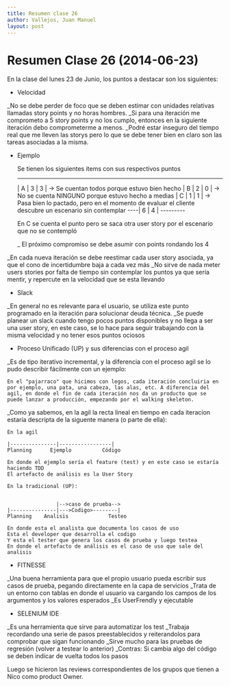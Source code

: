 ```yaml
---
title: Resumen clase 26
author: Vallejos, Juan Manuel
layout: post
---
```


Resumen Clase 26 (2014-06-23)
===============

En la clase del lunes 23 de Junio, los puntos a destacar son los siguientes:

* Velocidad

_No se debe perder de foco que se deben estimar con unidades relativas llamadas story points y no horas hombres.
_Si para una iteración me comprometo a 5 story points y no los cumplo, entonces en la siguiente iteración debo comprometerme a menos.
_Podré estar inseguro del tiempo real que me lleven las storys pero lo que se debe tener bien en claro son las tareas asociadas a la misma.

* Ejemplo

	Se tienen los siguientes items con sus respectivos puntos

	_____________
	| A | 3 | 3 | -> Se cuentan todos porque estuvo bien hecho
	| B | 2 | 0 | -> No se cuenta NINGUNO porque estuvo hecho a medias
	| C | 1 | 1 | -> Pasa bien lo pactado, pero en el momento de evaluar el cliente descubre un escenario sin contemplar
	----| 6 | 4 |
		---------

	En C se cuenta el punto pero se saca otra user story por el escenario que no se contempló

	_ El próximo compromiso se debe asumir con points rondando los 4

_En cada nueva iteración se debe reestimar cada user story asociada, ya que el cono de incertidumbre baja a cada vez más
_No sirve de nada meter users stories por falta de tiempo sin contemplar los puntos ya que sería mentir, y repercute en la velocidad que se esta llevando

* Slack

_En general no es relevante para el usuario, se utiliza este punto programado en la iteración para solucionar deuda técnica.
_Se puede planear un slack cuando tengo pocos puntos disponibles y no llega a ser una user story, en este caso, se lo hace para seguir trabajando con la misma velocidad y no tener esos puntos ociosos

* Proceso Unificado (UP) y sus diferencias con el proceso agil

_Es de tipo iterativo incremental, y la diferencia con el proceso agil se lo pudo describir fácilmente con un ejemplo:

	En el "pajarraco" que hicimos con legos, cada iteración concluiria en por ejemplo, una pata, una cabeza, las alas, etc. A diferencia del agil, en donde el fin de cada iteración nos da un producto que se puede lanzar a producción, empezando por el walking skeleton.

_Como ya sabemos, en la agil la recta lineal en tiempo en cada iteracion estaría descripta de la siguente manera (o parte de ella):

	En la agil

	|---------------|-----------------|
	Planning      Ejemplo          Código

	En donde el ejemplo sería el feature (test) y en este caso se estaría haciendo TDD
	El artefacto de análisis es la User Story

	En la tradicional (UP):


					|-->caso de prueba-->
	|---------------|--->Codigo>--------|
	Planning    Analisis             Testeo

	En donde esta el analista que documenta los casos de uso
	Esta el developer que desarrolla el codigo
	Y esta el tester que genera los casos de prueba y luego testea
	En donde el artefacto de análisis es el caso de uso que sale del analisis

* FITNESSE

_Una buena herramienta para que el propio usuario pueda escribir sus casos de prueba, pegando directamente en la capa de servicios
_Trata de un entorno con tablas en donde el usuario va cargando los campos de los argumentos y los valores esperados
_Es UserFrendly y ejecutable

* SELENIUM IDE

_Es una herramienta que sirve para automatizar los test
_Trabaja recordando una serie de pasos preestablecidos y reiterandolos para comprobar que sigan funcionando
_Sirve mucho para las pruebas de regresión (volver a testear lo anterior)
_Contras: Si cambia algo del código se deben indicar de vuelta todos los pasos

Luego se hicieron las reviews correspondientes de los grupos que tienen a Nico como product Owner.
